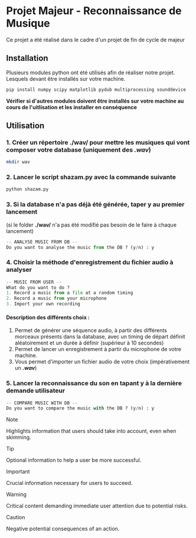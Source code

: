 # Projet Majeur - Reconnaissance de Musique

Ce projet a été réalisé dans le cadre d'un projet de fin de cycle de majeur

## Installation
Plusieurs modules python ont été utilisés afin de réaliser notre projet. Lesquels devant être installés sur votre machine.
```bash
pip install numpy scipy matplotlib pydub multiprocessing sounddevice
```
**Vérifier si d'autres modules doivent être installés sur votre machine au cours de l'uitlisation et les installer en conséquence**
## Utilisation
### 1. Créer un répertoire **./wav/** pour mettre les musiques qui vont composer votre database (uniquement des ***.wav***)
```bash
mkdir wav
```
### 2. Lancer le script **shazam.py** avec la commande suivante 
```bash
python shazam.py
```
### 3. Si la database n'a pas déjà été générée, taper **y** au premier lancement 
(si le folder **./wav/** n'a pas été modifié pas besoin de le faire à chaque lancement)
```python
-- ANALYSE MUSIC FROM DB --
Do you want to analyse the music from the DB ? (y/n) : y
```
### 4. Choisir la méthode d'enregistrement du fichier audio à analyser
```python
-- MUSIC FROM USER --
What do you want to do ?
1. Record a music from a file at a random timing
2. Record a music from your microphone
3. Import your own recording
```
#### Description des différents choix :
1. Permet de générer une séquence audio, à partir des différents morceaux présents dans la database, avec un timing de départ définit aléatoirement et un durée à définir (supérieur à 10 secondes)
2. Permet de lancer un enregistrement à partir du microphone de votre machine.
3. Vous permet d'importer un fichier audio de votre choix (impérativement un ***.wav***) 

### 5. Lancer la reconnaissance du son en tapant y à la dernière demande utilisateur
```python
-- COMPARE MUSIC WITH DB --
Do you want to compare the music with the DB ? (y/n) : y
```

> [!NOTE]  
> Highlights information that users should take into account, even when skimming.

> [!TIP]
> Optional information to help a user be more successful.

> [!IMPORTANT]  
> Crucial information necessary for users to succeed.

> [!WARNING]  
> Critical content demanding immediate user attention due to potential risks.

> [!CAUTION]
> Negative potential consequences of an action.
